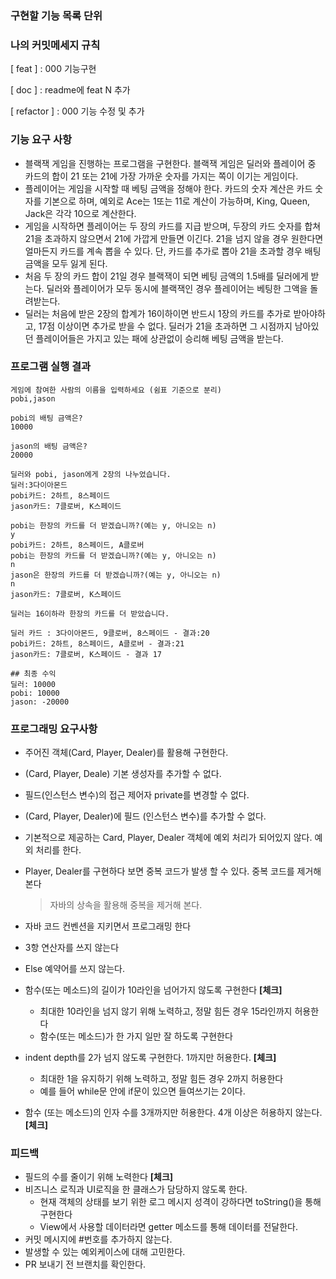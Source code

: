 ### 구현할 기능 목록 단위


### 나의 커밋메세지 규칙
[ feat ] : 000 기능구현

[ doc ] : readme에 feat N 추가

[ refactor ] : 000 기능 수정 및 추가


### 기능 요구 사항

- 블랙잭 게임을 진행하는 프로그램을 구현한다. 블랙잭 게임은 딜러와 플레이어 중 카드의 합이 21 또는 21에 가장 가까운 숫자를 가지는 쪽이 이기는 게임이다.
- 플레이어는 게임을 시작할 때 베팅 금액을 정해야 한다. 카드의 숫자 계산은 카드 숫자를 기본으로 하며, 예외로 Ace는 1또는 11로 계산이 가능하며, King, Queen, Jack은 각각 10으로 계산한다.
- 게임을 시작하면 플레이어는 두 장의 카드를 지급 받으며, 두장의 카드 숫자를 합쳐 21을 초과하지 않으면서 21에 가깝게 만들면 이긴다. 21을 넘지 않을 경우 원한다면 얼마든지 카드를 계속 뽑을 수 있다. 단, 카드를 추가로 뽑아 21을 초과할 경우 배팅 금액을 모두 잃게 된다.
- 처음 두 장의 카드 합이 21일 경우 블랙잭이 되면 베팅 금액의 1.5배를 딜러에게 받는다. 딜러와 플레이어가 모두 동시에 블랙잭인 경우 플레이어는 베팅한 그액을 돌려받는다.
- 딜러는 처음에 받은 2장의 합계가 16이하이면 반드시 1장의 카드를 추가로 받아야하고, 17점 이상이면 추가로 받을 수 없다. 딜러가 21을 초과하면 그 시점까지 남아있던 플레이어들은 가지고 있는 패에 상관없이 승리해 베팅 금액을 받는다.



### 프로그램 실행 결과

``` 
게임에 참여한 사람의 이름을 입력하세요 (쉼표 기준으로 분리)
pobi,jason

pobi의 배팅 금액은?
10000

jason의 배팅 금액은?
20000

딜러와 pobi, jason에게 2장의 나누었습니다.
딜러:3다이아몬드
pobi카드: 2하트, 8스페이드
jason카드: 7클로버, K스페이드

pobi는 한장의 카드를 더 받겠습니까?(예는 y, 아니오는 n)
y
pobi카드: 2하트, 8스페이드, A클로버
pobi는 한장의 카드를 더 받겠습니까?(예는 y, 아니오는 n)
n
jason은 한장의 카드를 더 받겠습니까?(예는 y, 아니오는 n)
n
jason카드: 7클로버, K스페이드

딜러는 16이하라 한장의 카드를 더 받았습니다.

딜러 카드 : 3다이아몬드, 9클로버, 8스페이드 - 결과:20
pobi카드: 2하트, 8스페이드, A클로버 - 결과:21
jason카드: 7클로버, K스페이드 - 결과 17

## 최종 수익
딜러: 10000
pobi: 10000
jason: -20000

```



### 프로그래밍 요구사항

- 주어진 객체(Card, Player, Dealer)를 활용해 구현한다.

- (Card, Player, Deale) 기본 생성자를 추가할 수 없다.

- 필드(인스턴스 변수)의 접근 제어자 private를 변경할 수 없다.

- (Card, Player, Dealer)에 필드 (인스턴스 변수)를 추가할 수 없다.

- 기본적으로 제공하는 Card, Player, Dealer 객체에 예외 처리가 되어있지 않다. 예외 처리를 한다.

- Player, Dealer를 구현하다 보면 중복 코드가 발생 할 수 있다. 중복 코드를 제거해 본다

  > 자바의 상속을 활용해 중복을 제거해 본다.

- 자바 코드 컨벤션을 지키면서 프로그래밍 한다

- 3항 연산자를 쓰지 않는다

- Else 예약어를 쓰지 않는다.

- 함수(또는 메소드)의 길이가 10라인을 넘어가지 않도록 구현한다 **[체크]**

  - 최대한 10라인을 넘지 않기 위해 노력하고, 정말 힘든 경우 15라인까지 허용한다
  - 함수(또는 메소드)가 한 가지 일만 잘 하도록 구현한다

- indent depth를 2가 넘지 않도록 구현한다. 1까지만 허용한다. **[체크]**

  - 최대한 1을 유지하기 위해 노력하고, 정말 힘든 경우 2까지 허용한다
  - 예를 들어 while문 안에 if문이 있으면 들여쓰기는 2이다.

- 함수 (또는 메소드)의 인자 수를 3개까지만 허용한다. 4개 이상은 허용하지 않는다. **[체크]**



### 피드백

- 필드의 수를 줄이기 위해 노력한다 **[체크]**
- 비즈니스 로직과 UI로직을 한 클래스가 담당하지 않도록 한다.
  - 현재 객체의 상태를 보기 위한 로그 메시지 성격이 강하다면 toString()을 통해 구현한다
  - View에서 사용할 데이터라면 getter 메소드를 통해 데이터를 전달한다.
- 커밋 메시지에 #번호를 추가하지 않는다.
- 발생할 수 있는 예외케이스에 대해 고민한다.
- PR 보내기 전 브랜치를 확인한다.

